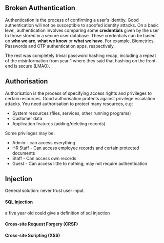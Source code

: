 ## Broken Authentication
Authentication is the process of confirming a user's identity. Good authentication will not be susceptible to spoofed identity attacks. On a basic level, authentication involves comparing some **credentials** given by the user to those stored in a secure user database. These credentials can be based on **who we are**, **what we know** or **what we have**. For example, Biometrics, Passwords and OTP authentication apps, respectively.

The rest was completely trivial password hashing recap, including a repeat of the misinformation from year 1 where they said that hashing on the front-end is secure (LMAO).

## Authorisation
Authorisation is the process of specifying access rights and privileges to certain resources. Good authorisation protects against privilege escalation attacks. You need authorisation to protect many resources, e.g:
- System resources (files, services, other running programs)
- Customer data
- Application features (adding/deleting records)

Some privileges may be:
- Admin - can access everything
- HR Staff -  Can access employee records and certain protected documents
- Staff - Can access own records
- Guest - Can access little to nothing; may not require authentication

## Injection
General solution: never trust user input.
#### SQL Injection
a five year old could give a definition of sql injection

#### Cross-site Request Forgery (CRSF)

#### Cross-site Scripting (XSS)